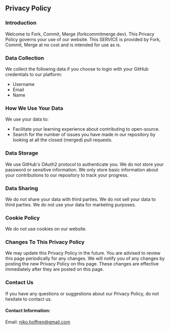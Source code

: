 ## Privacy Policy

### Introduction

Welcome to Fork, Commit, Merge (forkcommitmerge.dev). This Privacy Policy
governs your use of our website. This SERVICE is provided by Fork, Commit, Merge
at no cost and is intended for use as is.

### Data Collection

We collect the following data if you choose to login with your GitHub
credentials to our platform:

- Username
- Email
- Name

### How We Use Your Data

We use your data to:

- Facilitate your learning experience about contributing to open-source.
- Search for the number of issues you have made in our repository by looking at
  all the closed (merged) pull requests.

### Data Storage

We use GitHub's OAuth2 protocol to authenticate you. We do not store your
password or sensitive information. We only store basic information about your
contributions to our repository to track your progress.

### Data Sharing

We do not share your data with third parties. We do not sell your data to third
parties. We do not use your data for marketing purposes.

### Cookie Policy

We do not use cookies on our website.

### Changes To This Privacy Policy

We may update this Privacy Policy in the future. You are advised to review this
page periodically for any changes. We will notify you of any changes by posting
the new Privacy Policy on this page. These changes are effective immediately
after they are posted on this page.

### Contact Us

If you have any questions or suggestions about our Privacy Policy, do not
hesitate to contact us.

#### Contact Information:

Email: niko.hoffren@gmail.com
